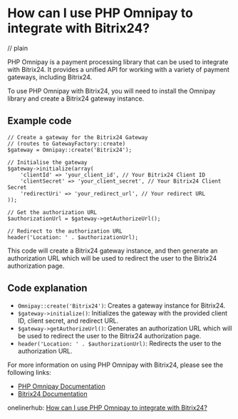 # How can I use PHP Omnipay to integrate with Bitrix24?
// plain

PHP Omnipay is a payment processing library that can be used to integrate with Bitrix24. It provides a unified API for working with a variety of payment gateways, including Bitrix24.

To use PHP Omnipay with Bitrix24, you will need to install the Omnipay library and create a Bitrix24 gateway instance.

## Example code


```
// Create a gateway for the Bitrix24 Gateway
// (routes to GatewayFactory::create)
$gateway = Omnipay::create('Bitrix24');

// Initialise the gateway
$gateway->initialize(array(
    'clientId' => 'your_client_id', // Your Bitrix24 Client ID
    'clientSecret' => 'your_client_secret', // Your Bitrix24 Client Secret
    'redirectUri' => 'your_redirect_url', // Your redirect URL
));

// Get the authorization URL
$authorizationUrl = $gateway->getAuthorizeUrl();

// Redirect to the authorization URL
header('Location: ' . $authorizationUrl);
```

This code will create a Bitrix24 gateway instance, and then generate an authorization URL which will be used to redirect the user to the Bitrix24 authorization page.

## Code explanation


- `Omnipay::create('Bitrix24')`: Creates a gateway instance for Bitrix24.
- `$gateway->initialize()`: Initializes the gateway with the provided client ID, client secret, and redirect URL.
- `$gateway->getAuthorizeUrl()`: Generates an authorization URL which will be used to redirect the user to the Bitrix24 authorization page.
- `header('Location: ' . $authorizationUrl)`: Redirects the user to the authorization URL.

For more information on using PHP Omnipay with Bitrix24, please see the following links:

- [PHP Omnipay Documentation](https://omnipay.thephpleague.com/)
- [Bitrix24 Documentation](https://dev.1c-bitrix.ru/api_help/)

onelinerhub: [How can I use PHP Omnipay to integrate with Bitrix24?](https://onelinerhub.com/php-omnipay/how-can-i-use-php-omnipay-to-integrate-with-bitrix--)